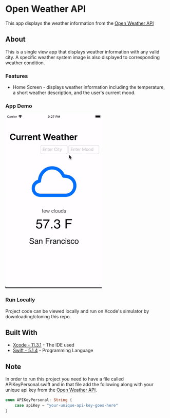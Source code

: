 # Open Weather API
This app displays the weather information from the [Open Weather API](https://openweathermap.org/api)

## About
This is a single view app that displays weather information with any valid city. A specific weather system image is also displayed to corresponding weather condition. 

### Features
* Home Screen - displays weather information including the temperature, a short weather description, and the user's current mood. 

### App Demo
![](weatherWalk.gif)

### Run Locally
Project code can be viewed locally  and run on Xcode's simulator by downloading/cloning this repo.

## Built With
* [Xcode - 11.3.1](https://developer.apple.com/xcode/) - The IDE used
* [Swift - 5.1.4](https://developer.apple.com/swift/) - Programming Language

## Note
In order to run this project you need to have a file called APIKeyPersonal.swift and in that file add the following along with your unique api key from the [Open Weather API](https://openweathermap.org/api).

```swift
enum APIKeyPersonal: String {
    case apiKey = "your-unique-api-key-goes-here"
}
```
